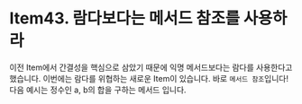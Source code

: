 # Item43. 람다보다는 메서드 참조를 사용하라
이전 Item에서 간결성을 핵심으로 삼았기 때문에 익명 메서드보다는 람다를 사용한다고 했습니다.
이번에는 람다를 위협하는 새로운 Item이 있습니다. 바로 `메서드 참조`입니다!
다음 예시는 정수인 a, b의 합을 구하는 메서드 입니다.
